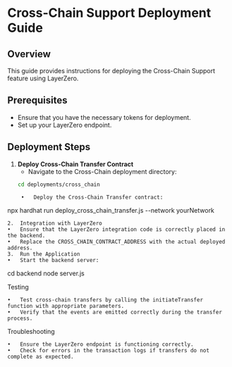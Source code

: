 # Cross-Chain Support Deployment Guide

## Overview
This guide provides instructions for deploying the Cross-Chain Support feature using LayerZero.

## Prerequisites
- Ensure that you have the necessary tokens for deployment.
- Set up your LayerZero endpoint.

## Deployment Steps

1. **Deploy Cross-Chain Transfer Contract**
   - Navigate to the Cross-Chain deployment directory:
   ```bash
   cd deployments/cross_chain

	•	Deploy the Cross-Chain Transfer contract:

npx hardhat run deploy_cross_chain_transfer.js --network yourNetwork

	2.	Integration with LayerZero
	•	Ensure that the LayerZero integration code is correctly placed in the backend.
	•	Replace the CROSS_CHAIN_CONTRACT_ADDRESS with the actual deployed address.
	3.	Run the Application
	•	Start the backend server:

cd backend
node server.js



Testing

	•	Test cross-chain transfers by calling the initiateTransfer function with appropriate parameters.
	•	Verify that the events are emitted correctly during the transfer process.

Troubleshooting

	•	Ensure the LayerZero endpoint is functioning correctly.
	•	Check for errors in the transaction logs if transfers do not complete as expected.